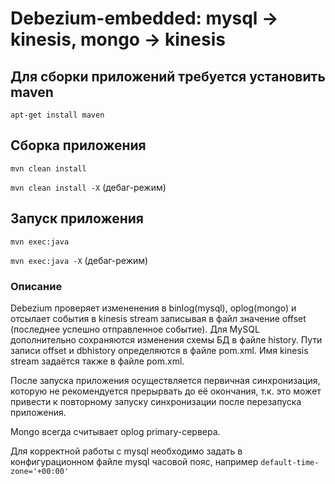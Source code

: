 # Debezium-embedded: mysql -> kinesis, mongo -> kinesis

## Для сборки приложений требуется установить maven
`apt-get install maven`

## Сборка приложения
`mvn clean install`

`mvn clean install -X` (дебаг-режим)

## Запуск приложения
`mvn exec:java`

`mvn exec:java -X` (дебаг-режим)

### Описание
Debezium проверяет измененения в binlog(mysql), oplog(mongo) и отсылает события в kinesis stream записывая в файл значение offset (последнее успешно отправленное событие). Для MySQL дополнительно сохраняются изменения схемы БД в файле history. Пути записи offset и dbhistory определяются в файле pom.xml. Имя kinesis stream задаётся также в файле pom.xml.

После запуска приложения осуществляется первичная синхронизация, которую не рекомендуется прерырвать до её окончания, т.к. это может привести к повторному запуску синхронизации после перезапуска приложения.

Mongo всегда считывает oplog primary-сервера.

Для корректной работы с mysql необходимо задать в конфигурационном файле mysql часовой пояс, например `default-time-zone='+00:00'` 
